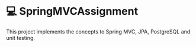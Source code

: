 # 💻 SpringMVCAssignment

This project implements the concepts to Spring MVC, JPA, PostgreSQL and unit testing.
